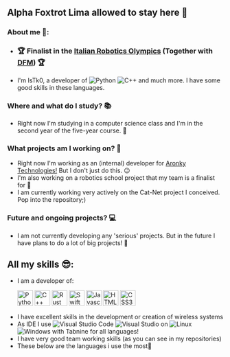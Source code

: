 ## Alpha Foxtrot Lima allowed to stay here 📡

### About me 🧐:
- ### 🏆 Finalist in the [Italian Robotics Olympics](https://www.olimpiadirobotica.it/) (Together with [DFM](https://github.com/DeltaFoxtMike)) 🏆 
- I'm IsTk0, a developer of ![Python](https://img.shields.io/static/v1?style=for-the-badge&message=Python&color=3776AB&logo=Python&logoColor=FFFFFF&label=) ![C++](https://img.shields.io/static/v1?style=for-the-badge&message=C%2B%2B&color=00599C&logo=C%2B%2B&logoColor=FFFFFF&label=) and much more. I have some good skills in these languages. 

### Where and what do I study? 📚
- Right now I'm studying in a computer science class and I'm in the second year of the five-year course. 📡

### What projects am I working on? 🚀
- Right now I'm working as an (internal) developer for [Aronky Technologies!](https://github.com/AronkyTechnologies) But I don't just do this. 😉
- I'm also working on a robotics school project that my team is a finalist for 🥳
- I am currently working very actively on the Cat-Net project I conceived. Pop into the repository;)

### Future and ongoing projects? 💻
- I am not currently developing any 'serious' projects. But in the future I have plans to do a lot of big projects! 👀

## All my skills 😎:
- I am a developer of: <p align="left"> <a href="https://www.python.org/" target="_blank" rel="noreferrer"><img src="https://raw.githubusercontent.com/danielcranney/readme-generator/main/public/icons/skills/python-colored.svg" width="36" height="36" alt="Python" /></a> <a href="https://docs.microsoft.com/en-us/cpp/?view=msvc-170" target="_blank" rel="noreferrer"><img src="https://raw.githubusercontent.com/danielcranney/readme-generator/main/public/icons/skills/cplusplus-colored.svg" width="36" height="36" alt="C++" /></a> <a href="https://www.rust-lang.org/" target="_blank" rel="noreferrer"><img src="https://raw.githubusercontent.com/danielcranney/readme-generator/main/public/icons/skills/rust-colored-dark.svg" width="36" height="36" alt="Rust" /></a> <a href="https://developer.apple.com/swift/" target="_blank" rel="noreferrer"><img src="https://raw.githubusercontent.com/danielcranney/readme-generator/main/public/icons/skills/swift-colored.svg" width="36" height="36" alt="Swift" /></a> <a href="https://developer.mozilla.org/en-US/docs/Web/JavaScript" target="_blank" rel="noreferrer"><img src="https://raw.githubusercontent.com/danielcranney/readme-generator/main/public/icons/skills/javascript-colored.svg" width="36" height="36" alt="Javascript" /></a> <a href="https://developer.mozilla.org/en-US/docs/Glossary/HTML5" target="_blank" rel="noreferrer"><img src="https://raw.githubusercontent.com/danielcranney/readme-generator/main/public/icons/skills/html5-colored.svg" width="36" height="36" alt="HTML5" /></a> <a href="https://www.w3.org/TR/CSS/#css" target="_blank" rel="noreferrer"><img src="https://raw.githubusercontent.com/danielcranney/readme-generator/main/public/icons/skills/css3-colored.svg" width="36" height="36" alt="CSS3" /></a> </p>
- I have excellent skills in the development or creation of wireless systems
- As IDE I use ![Visual Studio Code](https://img.shields.io/static/v1?style=for-the-badge&message=Visual+Studio+Code&color=007ACC&logo=Visual+Studio+Code&logoColor=FFFFFF&label=) ![Visual Studio](https://img.shields.io/static/v1?style=for-the-badge&message=Visual+Studio&color=5C2D91&logo=Visual+Studio&logoColor=FFFFFF&label=) on ![Linux](https://img.shields.io/static/v1?style=for-the-badge&message=Linux&color=222222&logo=Linux&logoColor=FCC624&label=) ![Windows](https://img.shields.io/static/v1?style=for-the-badge&message=Windows&color=0078D6&logo=Windows&logoColor=FFFFFF&label=) with Tabnine for all languages!
- I have very good team working skills (as you can see in my repositories)
- These below are the languages i use the most👀
